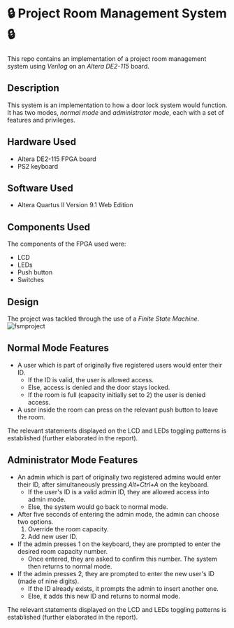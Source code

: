 # 🔒 Project Room Management System 🔒
This repo contains an implementation of a project room management system using *Verilog* on an *Altera DE2-115* board.

## Description
This system is an implementation to how a door lock system would function. It has two modes, *normal mode* and *administrator mode*, each with a set of features and privileges.

## Hardware Used
- Altera DE2-115 FPGA board
- PS2 keyboard

## Software Used
- Altera Quartus II Version 9.1 Web Edition

## Components Used
The components of the FPGA used were:
- LCD
- LEDs
- Push button
- Switches

## Design 
The project was tackled through the use of a *Finite State Machine*.
![fsmproject](https://user-images.githubusercontent.com/92987443/173163881-73d1bd1b-bac1-4b37-808d-7f8d1bd666ed.png)


## Normal Mode Features
- A user which is part of originally five registered users would enter their ID.
  - If the ID is valid, the user is allowed access.
  - Else, access is denied and the door stays locked.
  - If the room is full (capacity initially set to 2) the user is denied access.
- A user inside the room can press on the relevant push button to leave the room.

The relevant statements displayed on the LCD and LEDs toggling patterns is established (further elaborated in the report).

## Administrator Mode Features
- An admin which is part of originally two registered admins would enter their ID, after simultaneously pressing *Alt+Ctrl+A* on the keyboard.
  - If the user's ID is a valid admin ID, they are allowed access into admin mode.
  - Else, the system would go back to normal mode.
- After five seconds of entering the admin mode, the admin can choose two options.
  1. Override the room capacity.
  2. Add new user ID.
- If the admin presses 1 on the keyboard, they are prompted to enter the desired room capacity number. 
  - Once entered, they are asked to confirm this number. The system then returns to normal mode.
- If the admin presses 2, they are prompted to enter the new user's ID (made of nine digits).
  - If the ID already exists, it prompts the admin to insert another one.
  - Else, it adds this new ID and returns to normal mode.
 
 The relevant statements displayed on the LCD and LEDs toggling patterns is established (further elaborated in the report).

